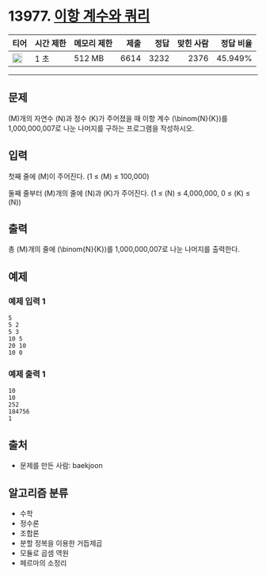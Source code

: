 # 13977. [이항 계수와 쿼리](https://www.acmicpc.net/problem/13977)

| 티어                                                                  | 시간 제한 | 메모리 제한 | 제출 | 정답 | 맞힌 사람 | 정답 비율 |
| --------------------------------------------------------------------- | --------- | ----------- | ---: | ---: | --------: | --------: |
| <img src="https://static.solved.ac/tier_small/16.svg" width="20px" /> | 1 초      | 512 MB      | 6614 | 3232 |      2376 |   45.949% |

---

## 문제

\(M\)개의 자연수 \(N\)과 정수 \(K\)가 주어졌을 때 이항 계수 \(\binom{N}{K}\)를 1,000,000,007로 나눈 나머지를 구하는 프로그램을 작성하시오.

## 입력

첫째 줄에 \(M\)이 주어진다. (1 ≤ \(M\) ≤ 100,000)

둘째 줄부터 \(M\)개의 줄에 \(N\)과 \(K\)가 주어진다. (1 ≤ \(N\) ≤ 4,000,000, 0 ≤ \(K\) ≤ \(N\))

## 출력

총 \(M\)개의 줄에 \(\binom{N}{K}\)를 1,000,000,007로 나눈 나머지를 출력한다.

## 예제

### 예제 입력 1

```
5
5 2
5 3
10 5
20 10
10 0
```

### 예제 출력 1

```
10
10
252
184756
1
```

## 출처

- 문제를 만든 사람: baekjoon

## 알고리즘 분류

- 수학
- 정수론
- 조합론
- 분할 정복을 이용한 거듭제곱
- 모듈로 곱셈 역원
- 페르마의 소정리
